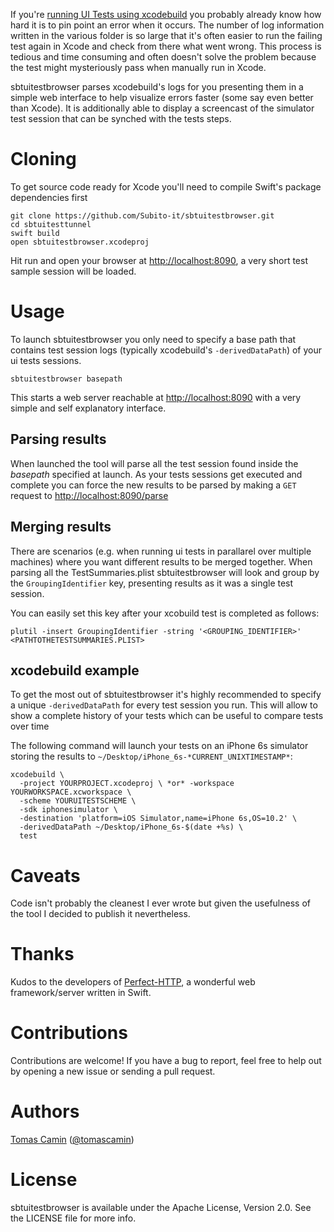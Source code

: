 
If you're [running UI Tests using xcodebuild](https://developer.apple.com/library/content/documentation/DeveloperTools/Conceptual/testing_with_xcode/chapters/08-automation.html) you probably already know how hard it is to pin point an error when it occurs. The number of log information written in the various folder is so large that it's often easier to run the failing test again in Xcode and check from there what went wrong. This process is tedious and time consuming and often doesn't solve the problem because the test might mysteriously pass when manually run in Xcode.

sbtuitestbrowser parses xcodebuild's logs for you presenting them in a simple web interface to help visualize errors faster (some say even better than Xcode). It is additionally able to display a screencast of the simulator test session that can be synched with the tests steps.

# Cloning
To get source code ready for Xcode you'll need to compile Swift's package dependencies first
```
git clone https://github.com/Subito-it/sbtuitestbrowser.git
cd sbtuitesttunnel
swift build
open sbtuitestbrowser.xcodeproj
```

Hit run and open your browser at [http://localhost:8090](http://localhost:8090), a very short test sample session will be loaded.

# Usage
To launch sbtuitestbrowser you only need to specify a base path that contains test session logs (typically xcodebuild's `-derivedDataPath`) of your ui tests sessions.

    sbtuitestbrowser basepath

This starts a web server reachable at [http://localhost:8090](http://localhost:8090) with a very simple and self explanatory interface.

## Parsing results
When launched the tool will parse all the test session found inside the _basepath_ specified at launch. As your tests sessions get executed and complete you can force the new results to be parsed by making a `GET` request to [http://localhost:8090/parse](http://localhost:8090/parse)

## Merging results

There are scenarios (e.g. when running ui tests in parallarel over multiple machines) where you want different results to be merged together. When parsing all the TestSummaries.plist sbtuitestbrowser will look and group by the `GroupingIdentifier` key, presenting results as it was a single test session.

You can easily set this key after your xcobuild test is completed as follows:

`plutil -insert GroupingIdentifier -string '<GROUPING_IDENTIFIER>' <PATHTOTHETESTSUMMARIES.PLIST>`

## xcodebuild example
To get the most out of sbtuitestbrowser it's highly recommended to specify a unique `-derivedDataPath` for every test session you run. This will allow to show a complete history of your tests which can be useful to compare tests over time

The following command will launch your tests on an iPhone 6s simulator storing the results to `~/Desktop/iPhone_6s-*CURRENT_UNIXTIMESTAMP*`:

    xcodebuild \
      -project YOURPROJECT.xcodeproj \ *or* -workspace YOURWORKSPACE.xcworkspace \
      -scheme YOURUITESTSCHEME \
      -sdk iphonesimulator \
      -destination 'platform=iOS Simulator,name=iPhone 6s,OS=10.2' \
      -derivedDataPath ~/Desktop/iPhone_6s-$(date +%s) \
      test

# Caveats
Code isn't probably the cleanest I ever wrote but given the usefulness of the tool I decided to publish it nevertheless.

# Thanks
Kudos to the developers of [Perfect-HTTP](https://www.perfect.org), a wonderful web framework/server written in Swift.

# Contributions
Contributions are welcome! If you have a bug to report, feel free to help out by opening a new issue or sending a pull request.

# Authors
[Tomas Camin](https://github.com/tcamin) ([@tomascamin](https://twitter.com/tomascamin))

# License
sbtuitestbrowser is available under the Apache License, Version 2.0. See the LICENSE file for more info.








